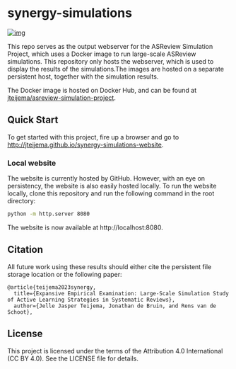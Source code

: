 # synergy-simulations
[![img](https://zenodo.org/badge/DOI/10.5281/zenodo.10841480.svg)](https://doi.org/10.5281/zenodo.10841480)

This repo serves as the output webserver for the ASReview Simulation Project, which uses a Docker image to run large-scale ASReview simulations. This repository only hosts the webserver, which is used to display the results of the simulations.The images are hosted on a separate persistent host, together with the simulation results. 

The Docker image is hosted on Docker Hub, and can be found at [jteijema/asreview-simulation-project](https://github.com/jteijema/asreview-simulation-project).

## Quick Start

To get started with this project, fire up a browser and go to http://jteijema.github.io/synergy-simulations-website.


### Local website

The website is currently hosted by GitHub. However, with an eye on persistency, the website is also easily hosted locally. To run the website locally, clone this repository and run the following command in the root directory:

```bash
python -m http.server 8080
```

The website is now available at http://localhost:8080.


## Citation
All future work using these results should either cite the persistent file storage location or the following paper:

```
@article{teijema2023synergy,
  title={Expansive Empirical Examination: Large-Scale Simulation Study of Active Learning Strategies in Systematic Reviews},
  author={Jelle Jasper Teijema, Jonathan de Bruin, and Rens van de Schoot},
```

## License

This project is licensed under the terms of the Attribution 4.0 International (CC BY 4.0). See the LICENSE file for details.
